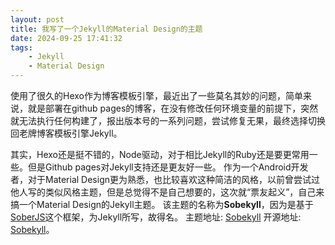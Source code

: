 ```yaml
---
layout: post
title: 我写了一个Jekyll的Material Design的主题
date: 2024-09-25 17:41:32
tags:
    - Jekyll
    - Material Design
---
```


使用了很久的Hexo作为博客模板引擎，最近出了一些莫名其妙的问题，简单来说，就是部署在github pages的博客，在没有修改任何环境变量的前提下，突然就无法执行任何构建了，报出版本号的一系列问题，尝试修复无果，最终选择切换回老牌博客模板引擎Jekyll。
<!-- more -->
其实，Hexo还是挺不错的，Node驱动，对于相比Jekyll的Ruby还是要更常用一些。但是Github pages对Jekyll支持还是更友好一些。
作为一个Android开发者，对于Material Design更为熟悉，也比较喜欢这种简洁的风格，以前曾尝试过他人写的类似风格主题，但是总觉得不是自己想要的，这次就“票友起义”，自己来搞一个Material Design的Jekyll主题。
该主题的名称为**Sobekyll**，因为是基于[SoberJS](https://soberjs.com/)这个框架，为Jekyll所写，故得名。
主题地址: [Sobekyll](https://sobekyll.github.io/)
开源地址: [Sobekyll](https://github.com/sobekyll/sobekyll.github.io)。